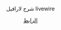 
<p align='center'>شرح لارافيل livewire</p>
<p align='center'><a href="https://mahmoudsamyhosein.github.io/livewire_doc/">الرابط</a></p>
